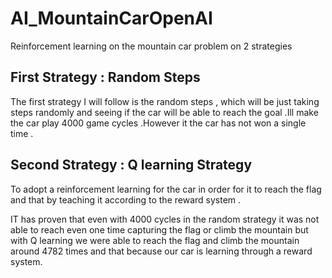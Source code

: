 # AI_MountainCarOpenAI
Reinforcement learning on the mountain car problem on 2 strategies 

## First Strategy : Random Steps
The first strategy I will follow is the random steps , which will be just taking steps randomly and
seeing if the car will be able to reach the goal .Ill make the car play 4000 game cycles .However it the car has not won a single time .

## Second Strategy : Q learning Strategy
To adopt a reinforcement learning for the car in order for it to reach the
flag and that by teaching it according to the reward system .

IT has proven that even with 4000 cycles in the random strategy it was not able to reach even one time capturing
the flag or climb the mountain but with Q learning we were able to reach the flag and climb the
mountain around 4782 times and that because our car is learning through a reward system.
